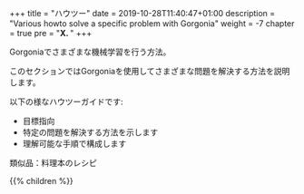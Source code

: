 +++
title = "ハウツー"
date = 2019-10-28T11:40:47+01:00
description = "Various howto solve a specific problem with Gorgonia"
weight = -7
chapter = true
pre = "<b>X. </b>"
+++

Gorgoniaでさまざまな機械学習を行う方法。

このセクションではGorgoniaを使用してさまざまな問題を解決する方法を説明します。

以下の様なハウツーガイドです:

* 目標指向
* 特定の問題を解決する方法を示します
* 理解可能な手順で構成します

類似品：料理本のレシピ

{{% children %}}

